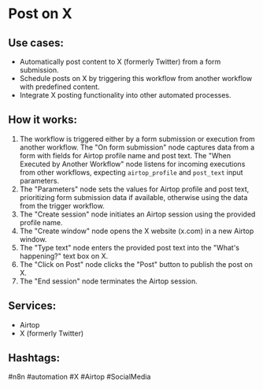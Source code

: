 # Post on X

## Use cases:
- Automatically post content to X (formerly Twitter) from a form submission.
- Schedule posts on X by triggering this workflow from another workflow with predefined content.
- Integrate X posting functionality into other automated processes.

## How it works:
1.  The workflow is triggered either by a form submission or execution from another workflow. The "On form submission" node captures data from a form with fields for Airtop profile name and post text. The "When Executed by Another Workflow" node listens for incoming executions from other workflows, expecting `airtop_profile` and `post_text` input parameters.
2.  The "Parameters" node sets the values for Airtop profile and post text, prioritizing form submission data if available, otherwise using the data from the trigger workflow.
3.  The "Create session" node initiates an Airtop session using the provided profile name.
4.  The "Create window" node opens the X website (x.com) in a new Airtop window.
5.  The "Type text" node enters the provided post text into the "What's happening?" text box on X.
6.  The "Click on Post" node clicks the "Post" button to publish the post on X.
7.  The "End session" node terminates the Airtop session.

## Services:
-   Airtop
-   X (formerly Twitter)

## Hashtags:
#n8n #automation #X #Airtop #SocialMedia
